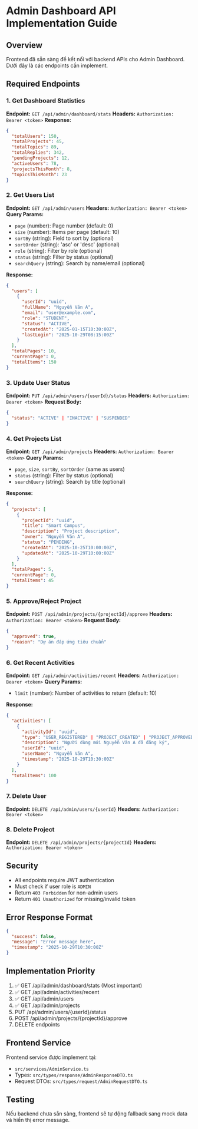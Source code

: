 # Admin Dashboard API Implementation Guide

## Overview
Frontend đã sẵn sàng để kết nối với backend APIs cho Admin Dashboard. Dưới đây là các endpoints cần implement.

## Required Endpoints

### 1. Get Dashboard Statistics
**Endpoint:** `GET /api/admin/dashboard/stats`
**Headers:** `Authorization: Bearer <token>`
**Response:**
```json
{
  "totalUsers": 150,
  "totalProjects": 45,
  "totalTopics": 89,
  "totalReplies": 342,
  "pendingProjects": 12,
  "activeUsers": 78,
  "projectsThisMonth": 8,
  "topicsThisMonth": 23
}
```

### 2. Get Users List
**Endpoint:** `GET /api/admin/users`
**Headers:** `Authorization: Bearer <token>`
**Query Params:**
- `page` (number): Page number (default: 0)
- `size` (number): Items per page (default: 10)
- `sortBy` (string): Field to sort by (optional)
- `sortOrder` (string): 'asc' or 'desc' (optional)
- `role` (string): Filter by role (optional)
- `status` (string): Filter by status (optional)
- `searchQuery` (string): Search by name/email (optional)

**Response:**
```json
{
  "users": [
    {
      "userId": "uuid",
      "fullName": "Nguyễn Văn A",
      "email": "user@example.com",
      "role": "STUDENT",
      "status": "ACTIVE",
      "createdAt": "2025-01-15T10:30:00Z",
      "lastLogin": "2025-10-29T08:15:00Z"
    }
  ],
  "totalPages": 10,
  "currentPage": 0,
  "totalItems": 150
}
```

### 3. Update User Status
**Endpoint:** `PUT /api/admin/users/{userId}/status`
**Headers:** `Authorization: Bearer <token>`
**Request Body:**
```json
{
  "status": "ACTIVE" | "INACTIVE" | "SUSPENDED"
}
```

### 4. Get Projects List
**Endpoint:** `GET /api/admin/projects`
**Headers:** `Authorization: Bearer <token>`
**Query Params:**
- `page`, `size`, `sortBy`, `sortOrder` (same as users)
- `status` (string): Filter by status (optional)
- `searchQuery` (string): Search by title (optional)

**Response:**
```json
{
  "projects": [
    {
      "projectId": "uuid",
      "title": "Smart Campus",
      "description": "Project description",
      "owner": "Nguyễn Văn A",
      "status": "PENDING",
      "createdAt": "2025-10-25T10:00:00Z",
      "updatedAt": "2025-10-29T10:00:00Z"
    }
  ],
  "totalPages": 5,
  "currentPage": 0,
  "totalItems": 45
}
```

### 5. Approve/Reject Project
**Endpoint:** `POST /api/admin/projects/{projectId}/approve`
**Headers:** `Authorization: Bearer <token>`
**Request Body:**
```json
{
  "approved": true,
  "reason": "Dự án đáp ứng tiêu chuẩn" 
}
```

### 6. Get Recent Activities
**Endpoint:** `GET /api/admin/activities/recent`
**Headers:** `Authorization: Bearer <token>`
**Query Params:**
- `limit` (number): Number of activities to return (default: 10)

**Response:**
```json
{
  "activities": [
    {
      "activityId": "uuid",
      "type": "USER_REGISTERED" | "PROJECT_CREATED" | "PROJECT_APPROVED" | "TOPIC_CREATED",
      "description": "Người dùng mới Nguyễn Văn A đã đăng ký",
      "userId": "uuid",
      "userName": "Nguyễn Văn A",
      "timestamp": "2025-10-29T10:30:00Z"
    }
  ],
  "totalItems": 100
}
```

### 7. Delete User
**Endpoint:** `DELETE /api/admin/users/{userId}`
**Headers:** `Authorization: Bearer <token>`

### 8. Delete Project
**Endpoint:** `DELETE /api/admin/projects/{projectId}`
**Headers:** `Authorization: Bearer <token>`

## Security
- All endpoints require JWT authentication
- Must check if user role is `ADMIN`
- Return `403 Forbidden` for non-admin users
- Return `401 Unauthorized` for missing/invalid token

## Error Response Format
```json
{
  "success": false,
  "message": "Error message here",
  "timestamp": "2025-10-29T10:30:00Z"
}
```

## Implementation Priority
1. ✅ GET /api/admin/dashboard/stats (Most important)
2. ✅ GET /api/admin/activities/recent 
3. ✅ GET /api/admin/users
4. ✅ GET /api/admin/projects
5. PUT /api/admin/users/{userId}/status
6. POST /api/admin/projects/{projectId}/approve
7. DELETE endpoints

## Frontend Service
Frontend service được implement tại:
- `src/services/AdminService.ts`
- Types: `src/types/response/AdminResponseDTO.ts`
- Request DTOs: `src/types/request/AdminRequestDTO.ts`

## Testing
Nếu backend chưa sẵn sàng, frontend sẽ tự động fallback sang mock data và hiển thị error message.

